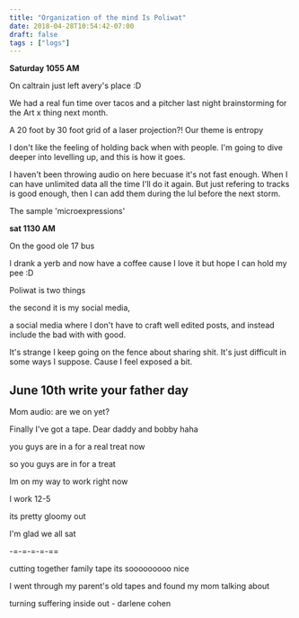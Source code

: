 ```yaml
---
title: "Organization of the mind Is Poliwat"
date: 2018-04-28T10:54:42-07:00
draft: false
tags : ["logs"]
---
```



**Saturday 1055 AM**


On caltrain just left avery's place :D

We had a real fun time over tacos and a pitcher last night brainstorming for the Art x thing next month.

A 20 foot by 30 foot grid of a laser projection?! Our theme is entropy

I don't like the feeling of holding back when with people. I'm going to dive deeper into levelling up, and this is how it goes.


I haven't been throwing audio on here becuase it's not fast enough. When I can have unlimited data all the time I'll do it again. But just refering to tracks is good enough, then I can add them during the lul before the next storm.

The sample 'microexpressions'



**sat 1130 AM**

On the good ole 17 bus

I drank a yerb and now have a coffee cause I love it but hope I can hold my pee :D


Poliwat is two things

the second it is my social media,

a social media where I don't have to craft well edited posts, and instead include the bad with with good.

It's strange I keep going on the fence about sharing shit. It's just difficult in some ways I suppose. Cause I feel exposed a bit.     


## June 10th write your father day

Mom audio:
are we on yet?

Finally I've got a tape. Dear daddy and bobby haha

you guys are in a for a real treat now

so you guys are in for a treat

Im on my way to work right now

I work 12-5

its pretty gloomy out

I'm glad we all sat


-=-=-=-=-==

cutting together family tape its sooooooooo nice

I went through my parent's old tapes and found my mom talking about


turning suffering inside out - darlene cohen
